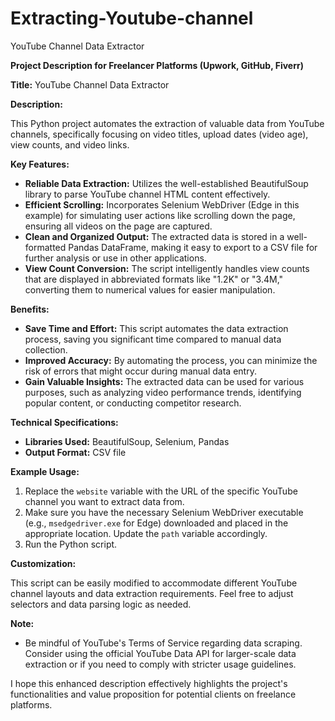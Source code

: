 # Extracting-Youtube-channel
YouTube Channel Data Extractor

**Project Description for Freelancer Platforms (Upwork, GitHub, Fiverr)**

**Title:** YouTube Channel Data Extractor

**Description:**

This Python project automates the extraction of valuable data from YouTube channels, specifically focusing on video titles, upload dates (video age), view counts, and video links. 

**Key Features:**

* **Reliable Data Extraction:** Utilizes the well-established BeautifulSoup library to parse YouTube channel HTML content effectively.
* **Efficient Scrolling:** Incorporates Selenium WebDriver (Edge in this example) for simulating user actions like scrolling down the page, ensuring all videos on the page are captured.
* **Clean and Organized Output:** The extracted data is stored in a well-formatted Pandas DataFrame, making it easy to export to a CSV file for further analysis or use in other applications.
* **View Count Conversion:** The script intelligently handles view counts that are displayed in abbreviated formats like "1.2K" or "3.4M," converting them to numerical values for easier manipulation.

**Benefits:**

* **Save Time and Effort:** This script automates the data extraction process, saving you significant time compared to manual data collection.
* **Improved Accuracy:** By automating the process, you can minimize the risk of errors that might occur during manual data entry.
* **Gain Valuable Insights:** The extracted data can be used for various purposes, such as analyzing video performance trends, identifying popular content, or conducting competitor research.

**Technical Specifications:**

* **Libraries Used:** BeautifulSoup, Selenium, Pandas
* **Output Format:** CSV file

**Example Usage:**

1. Replace the `website` variable with the URL of the specific YouTube channel you want to extract data from.
2. Make sure you have the necessary Selenium WebDriver executable (e.g., `msedgedriver.exe` for Edge) downloaded and placed in the appropriate location. Update the `path` variable accordingly.
3. Run the Python script.

**Customization:**

This script can be easily modified to accommodate different YouTube channel layouts and data extraction requirements. Feel free to adjust selectors and data parsing logic as needed.

**Note:**

* Be mindful of YouTube's Terms of Service regarding data scraping. Consider using the official YouTube Data API for larger-scale data extraction or if you need to comply with stricter usage guidelines.

I hope this enhanced description effectively highlights the project's functionalities and value proposition for potential clients on freelance platforms.
